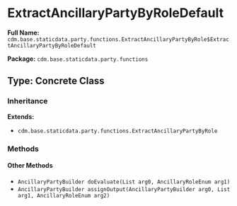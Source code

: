 # ExtractAncillaryPartyByRoleDefault

**Full Name:** `cdm.base.staticdata.party.functions.ExtractAncillaryPartyByRole$ExtractAncillaryPartyByRoleDefault`

**Package:** `cdm.base.staticdata.party.functions`

## Type: Concrete Class

### Inheritance

**Extends:**
- `cdm.base.staticdata.party.functions.ExtractAncillaryPartyByRole`

### Methods

#### Other Methods

- `AncillaryPartyBuilder doEvaluate(List arg0, AncillaryRoleEnum arg1)`
- `AncillaryPartyBuilder assignOutput(AncillaryPartyBuilder arg0, List arg1, AncillaryRoleEnum arg2)`

